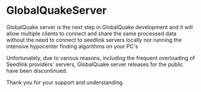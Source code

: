 # GlobalQuakeServer

GlobalQuake server is the next step in GlobalQuake development and it will allow multiple clients to connect and share 
the same processed data without the need to connect to seedlink servers locally nor running the intensive hypocenter finding algorithms on your PC's

Unfortunately, due to various reasons, including the frequent overloading of Seedlink providers' servers, GlobalQuake server releases for the public have been discontinued.

Thank you for your support and understanding.
